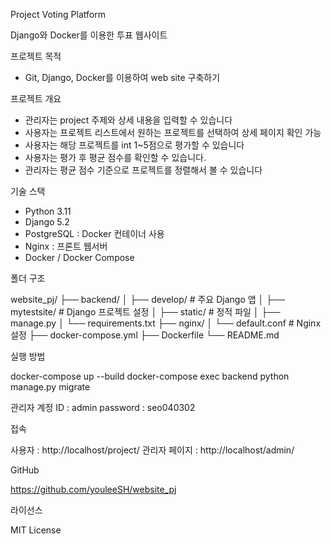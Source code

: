 Project Voting Platform

Django와 Docker를 이용한 투표 웹사이트



프로젝트 목적

- Git, Django, Docker를 이용하여 web site 구축하기


프로젝트 개요

- 관리자는 project 주제와 상세 내용을 입력할 수 있습니다
- 사용자는 프로젝트 리스트에서 원하는 프로젝트를 선택하여 상세 페이지 확인 가능
- 사용자는 해당 프로젝트를 int 1~5점으로 평가할 수 있습니다
- 사용자는 평가 후 평균 점수를 확인할 수 있습니다.
- 관리자는 평균 점수 기준으로 프로젝트를 정렬해서 볼 수 있습니다


기술 스택

- Python 3.11
- Django 5.2
- PostgreSQL : Docker 컨테이너 사용
- Nginx : 프론트 웹서버
- Docker / Docker Compose


폴더 구조

website_pj/
├── backend/
│ ├── develop/ # 주요 Django 앱
│ ├── mytestsite/ # Django 프로젝트 설정
│ ├── static/ # 정적 파일
│ ├── manage.py
│ └── requirements.txt
├── nginx/
│ └── default.conf # Nginx 설정
├── docker-compose.yml
├── Dockerfile
└── README.md


실행 방법

docker-compose up --build
docker-compose exec backend python manage.py migrate


관리자 계정
ID : admin
password : seo040302


접속

사용자 : http://localhost/project/
관리자 페이지 : http://localhost/admin/


GitHub

https://github.com/youleeSH/website_pj


라이선스

MIT License